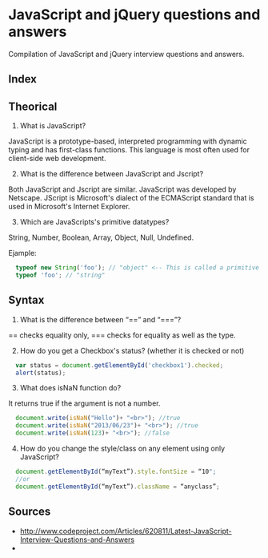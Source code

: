 JavaScript and jQuery questions and answers
=====================================

Compilation of JavaScript and jQuery interview questions and answers.

Index
-----


Theorical
---------

1. What is JavaScript?

  JavaScript is a prototype-based, interpreted programming with dynamic typing and has first-class functions. 
  This language is most often used for client-side web development.

2. What is the difference between JavaScript and Jscript? 

  Both JavaScript and Jscript are similar. JavaScript was developed by Netscape. 
  JScript is Microsoft's dialect of the ECMAScript standard that is used in Microsoft's Internet Explorer.
  
3. Which are JavaScripts's primitive datatypes?

  String, Number, Boolean, Array, Object, Null, Undefined.
  
  Ejample:
```javascript
  typeof new String('foo'); // "object" <-- This is called a primitive wrapper
  typeof 'foo'; // "string"
```

Syntax
------

1. What is the difference between “==” and “===”? 
  
  == checks equality only, 
  === checks for equality as well as the type.

2. How do you get a Checkbox's status? (whether it is checked or not)

```javascript
  var status = document.getElementById('checkbox1').checked; 
  alert(status); 
```
  
3. What does isNaN function do? 

  It returns true if the argument is not a number.

```javascript
  document.write(isNaN("Hello")+ "<br>"); //true
  document.write(isNaN("2013/06/23")+ "<br>"); //true
  document.write(isNaN(123)+ "<br>"); //false
```

4. How do you change the style/class on any element using only JavaScript? 

```javascript
  document.getElementById(“myText”).style.fontSize = “10";
  //or
  document.getElementById(“myText”).className = “anyclass”; 
```

Sources
-------

- http://www.codeproject.com/Articles/620811/Latest-JavaScript-Interview-Questions-and-Answers
- 
